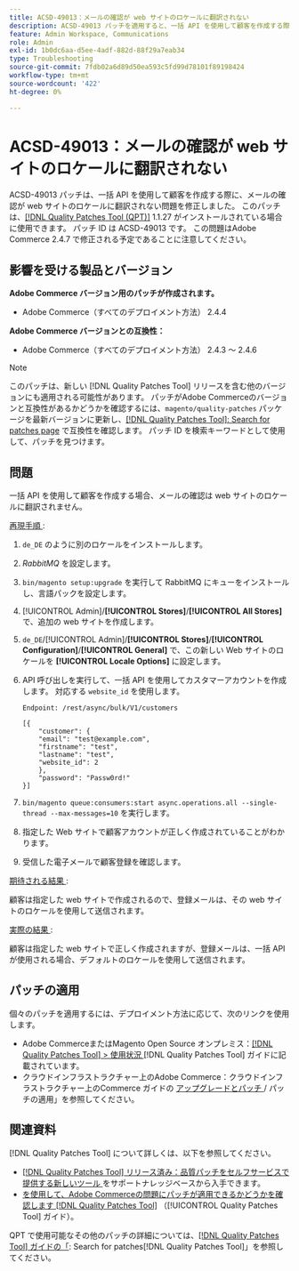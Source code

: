 ```yaml
---
title: ACSD-49013：メールの確認が web サイトのロケールに翻訳されない
description: ACSD-49013 パッチを適用すると、一括 API を使用して顧客を作成する際に、メールの確認が web サイトのロケールに翻訳されないAdobe Commerceの問題を修正できます。
feature: Admin Workspace, Communications
role: Admin
exl-id: 1b0dc6aa-d5ee-4adf-882d-88f29a7eab34
type: Troubleshooting
source-git-commit: 7fdb02a6d89d50ea593c5fd99d78101f89198424
workflow-type: tm+mt
source-wordcount: '422'
ht-degree: 0%

---
```


# ACSD-49013：メールの確認が web サイトのロケールに翻訳されない

ACSD-49013 パッチは、一括 API を使用して顧客を作成する際に、メールの確認が web サイトのロケールに翻訳されない問題を修正しました。 このパッチは、[[!DNL Quality Patches Tool (QPT)]](https://experienceleague.adobe.com/en/docs/commerce-operations/tools/quality-patches-tool/quality-patches-tool-to-self-serve-quality-patches) 1.1.27 がインストールされている場合に使用できます。 パッチ ID は ACSD-49013 です。 この問題はAdobe Commerce 2.4.7 で修正される予定であることに注意してください。

## 影響を受ける製品とバージョン

**Adobe Commerce バージョン用のパッチが作成されます。**

* Adobe Commerce（すべてのデプロイメント方法） 2.4.4

**Adobe Commerce バージョンとの互換性：**

* Adobe Commerce（すべてのデプロイメント方法） 2.4.3 ～ 2.4.6

>[!NOTE]
>
>このパッチは、新しい [!DNL Quality Patches Tool] リリースを含む他のバージョンにも適用される可能性があります。 パッチがAdobe Commerceのバージョンと互換性があるかどうかを確認するには、`magento/quality-patches` パッケージを最新バージョンに更新し、[[!DNL Quality Patches Tool]: Search for patches page](https://experienceleague.adobe.com/tools/commerce-quality-patches/index.html) で互換性を確認します。 パッチ ID を検索キーワードとして使用して、パッチを見つけます。

## 問題

一括 API を使用して顧客を作成する場合、メールの確認は web サイトのロケールに翻訳されません。

<u> 再現手順 </u>:

1. `de_DE` のように別のロケールをインストールします。
1. *RabbitMQ* を設定します。
1. `bin/magento setup:upgrade` を実行して RabbitMQ にキューをインストールし、言語パックを設定します。
1. [!UICONTROL Admin]/**[!UICONTROL Stores]**/**[!UICONTROL All Stores]** で、追加の web サイトを作成します。
1. `de_DE`/[!UICONTROL Admin]/**[!UICONTROL Stores]**/**[!UICONTROL Configuration]**/**[!UICONTROL General]** で、この新しい Web サイトのロケールを **[!UICONTROL Locale Options]** に設定します。
1. API 呼び出しを実行して、一括 API を使用してカスタマーアカウントを作成します。 対応する `website_id` を使用します。

   `Endpoint: /rest/async/bulk/V1/customers`

   ```
   [{
       "customer": {
       "email": "test@example.com",
       "firstname": "test",
       "lastname": "test",
       "website_id": 2
       },
       "password": "Passw0rd!"
   }]
   ```

1. `bin/magento queue:consumers:start async.operations.all --single-thread --max-messages=10` を実行します。
1. 指定した Web サイトで顧客アカウントが正しく作成されていることがわかります。
1. 受信した電子メールで顧客登録を確認します。

<u> 期待される結果 </u>:

顧客は指定した web サイトで作成されるので、登録メールは、その web サイトのロケールを使用して送信されます。

<u> 実際の結果 </u>:

顧客は指定した web サイトで正しく作成されますが、登録メールは、一括 API が使用される場合、デフォルトのロケールを使用して送信されます。

## パッチの適用

個々のパッチを適用するには、デプロイメント方法に応じて、次のリンクを使用します。

* Adobe CommerceまたはMagento Open Source オンプレミス：[[!DNL Quality Patches Tool] > 使用状況 ](/help/tools/quality-patches-tool/usage.md) [!DNL Quality Patches Tool] ガイドに記載されています。
* クラウドインフラストラクチャー上のAdobe Commerce：クラウドインフラストラクチャー上のCommerce ガイドの [ アップグレードとパッチ ](https://experienceleague.adobe.com/docs/commerce-cloud-service/user-guide/develop/upgrade/apply-patches.html)/ パッチの適用」を参照してください。

## 関連資料

[!DNL Quality Patches Tool] について詳しくは、以下を参照してください。

* [[!DNL Quality Patches Tool]  リリース済み：品質パッチをセルフサービスで提供する新しいツール ](https://experienceleague.adobe.com/en/docs/commerce-operations/tools/quality-patches-tool/quality-patches-tool-to-self-serve-quality-patches) をサポートナレッジベースから入手できます。
* [ を使用して、Adobe Commerceの問題にパッチが適用できるかどうかを確認します  [!DNL Quality Patches Tool]](/help/tools/quality-patches-tool/patches-available-in-qpt/check-patch-for-magento-issue-with-magento-quality-patches.md) （[!UICONTROL Quality Patches Tool] ガイド）。


QPT で使用可能なその他のパッチの詳細については、[[!DNL Quality Patches Tool] ガイドの「](https://experienceleague.adobe.com/tools/commerce-quality-patches/index.html): Search for patches[!DNL Quality Patches Tool]」を参照してください。
